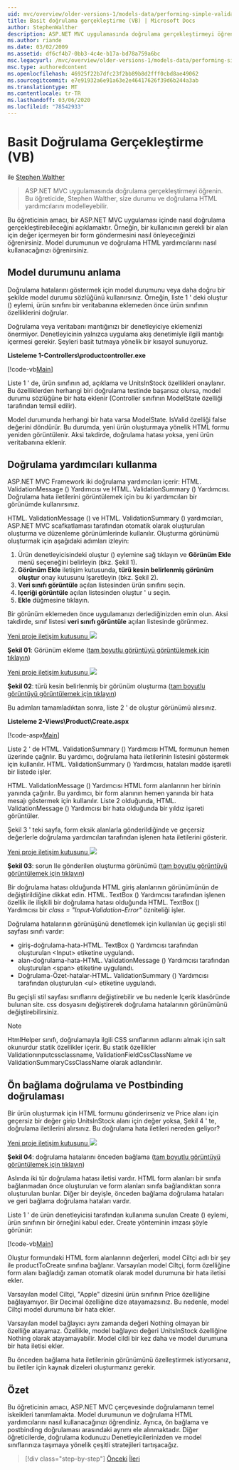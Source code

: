 ```yaml
---
uid: mvc/overview/older-versions-1/models-data/performing-simple-validation-vb
title: Basit doğrulama gerçekleştirme (VB) | Microsoft Docs
author: StephenWalther
description: ASP.NET MVC uygulamasında doğrulama gerçekleştirmeyi öğrenin. Bu öğreticide, Stephen Walther size durumu ve doğrulama HTML Yardımcısı 'nı modelleyebilir...
ms.author: riande
ms.date: 03/02/2009
ms.assetid: df6cf4b7-0bb3-4c4e-b17a-bd78a759a6bc
msc.legacyurl: /mvc/overview/older-versions-1/models-data/performing-simple-validation-vb
msc.type: authoredcontent
ms.openlocfilehash: 46925f22b7dfc23f2bb89b8d2fff0cbd8ae49062
ms.sourcegitcommit: e7e91932a6e91a63e2e46417626f39d6b244a3ab
ms.translationtype: MT
ms.contentlocale: tr-TR
ms.lasthandoff: 03/06/2020
ms.locfileid: "78542933"
---
```

# <a name="performing-simple-validation-vb"></a>Basit Doğrulama Gerçekleştirme (VB)

ile [Stephen Walther](https://github.com/StephenWalther)

> ASP.NET MVC uygulamasında doğrulama gerçekleştirmeyi öğrenin. Bu öğreticide, Stephen Walther, size durumu ve doğrulama HTML yardımcılarını modelleyebilir.

Bu öğreticinin amacı, bir ASP.NET MVC uygulaması içinde nasıl doğrulama gerçekleştirebileceğini açıklamaktır. Örneğin, bir kullanıcının gerekli bir alan için değer içermeyen bir form göndermesini nasıl önleyeceğinizi öğrenirsiniz. Model durumunun ve doğrulama HTML yardımcılarını nasıl kullanacağınızı öğrenirsiniz.

## <a name="understanding-model-state"></a>Model durumunu anlama

Doğrulama hatalarını göstermek için model durumunu veya daha doğru bir şekilde model durumu sözlüğünü kullanırsınız. Örneğin, liste 1 ' deki oluştur () eylemi, ürün sınıfını bir veritabanına eklemeden önce ürün sınıfının özelliklerini doğrular.

Doğrulama veya veritabanı mantığınızı bir denetleyiciye eklemenizi önermiyor. Denetleyicinin yalnızca uygulama akış denetimiyle ilgili mantığı içermesi gerekir. Şeyleri basit tutmaya yönelik bir kısayol sunuyoruz.

**Listeleme 1-Controllers\productcontroller.exe**

[!code-vb[Main](performing-simple-validation-vb/samples/sample1.vb)]

Liste 1 ' de, ürün sınıfının ad, açıklama ve UnitsInStock özellikleri onaylanır. Bu özelliklerden herhangi biri doğrulama testinde başarısız olursa, model durumu sözlüğüne bir hata eklenir (Controller sınıfının ModelState özelliği tarafından temsil edilir).

Model durumunda herhangi bir hata varsa ModelState. IsValid özelliği false değerini döndürür. Bu durumda, yeni ürün oluşturmaya yönelik HTML formu yeniden görüntülenir. Aksi takdirde, doğrulama hatası yoksa, yeni ürün veritabanına eklenir.

## <a name="using-the-validation-helpers"></a>Doğrulama yardımcıları kullanma

ASP.NET MVC Framework iki doğrulama yardımcıları içerir: HTML. ValidationMessage () Yardımcısı ve HTML. ValidationSummary () Yardımcısı. Doğrulama hata iletilerini görüntülemek için bu iki yardımcıları bir görünümde kullanırsınız.

HTML. ValidationMessage () ve HTML. ValidationSummary () yardımcıları, ASP.NET MVC scafkatlaması tarafından otomatik olarak oluşturulan oluşturma ve düzenleme görünümlerinde kullanılır. Oluşturma görünümü oluşturmak için aşağıdaki adımları izleyin:

1. Ürün denetleyicisindeki oluştur () eylemine sağ tıklayın ve **Görünüm Ekle** menü seçeneğini belirleyin (bkz. Şekil 1).
2. **Görünüm Ekle** iletişim kutusunda, **türü kesin belirlenmiş görünüm oluştur** onay kutusunu Işaretleyin (bkz. Şekil 2).
3. **Veri sınıfı görüntüle** açılan listesinden ürün sınıfını seçin.
4. **Içeriği görüntüle** açılan listesinden oluştur ' u seçin.
5. **Ekle** düğmesine tıklayın.

Bir görünüm eklemeden önce uygulamanızı derlediğinizden emin olun. Aksi takdirde, sınıf listesi **veri sınıfı görüntüle** açılan listesinde görünmez.

[Yeni proje iletişim kutusunu ![](performing-simple-validation-vb/_static/image1.jpg)](performing-simple-validation-vb/_static/image1.png)

**Şekil 01**: Görünüm ekleme ([tam boyutlu görüntüyü görüntülemek için tıklayın](performing-simple-validation-vb/_static/image2.png))

[Yeni proje iletişim kutusunu ![](performing-simple-validation-vb/_static/image2.jpg)](performing-simple-validation-vb/_static/image3.png)

**Şekil 02**: türü kesin belirlenmiş bir görünüm oluşturma ([tam boyutlu görüntüyü görüntülemek için tıklayın](performing-simple-validation-vb/_static/image4.png))

Bu adımları tamamladıktan sonra, liste 2 ' de oluştur görünümü alırsınız.

**Listeleme 2-Views\Product\Create.aspx**

[!code-aspx[Main](performing-simple-validation-vb/samples/sample2.aspx)]

Liste 2 ' de HTML. ValidationSummary () Yardımcısı HTML formunun hemen üzerinde çağrılır. Bu yardımcı, doğrulama hata iletilerinin listesini göstermek için kullanılır. HTML. ValidationSummary () Yardımcısı, hataları madde işaretli bir listede işler.

HTML. ValidationMessage () Yardımcısı HTML form alanlarının her birinin yanında çağırılır. Bu yardımcı, bir form alanının hemen yanında bir hata mesajı göstermek için kullanılır. Liste 2 olduğunda, HTML. ValidationMessage () Yardımcısı bir hata olduğunda bir yıldız işareti görüntüler.

Şekil 3 ' teki sayfa, form eksik alanlarla gönderildiğinde ve geçersiz değerlerle doğrulama yardımcıları tarafından işlenen hata iletilerini gösterir.

[Yeni proje iletişim kutusunu ![](performing-simple-validation-vb/_static/image3.jpg)](performing-simple-validation-vb/_static/image5.png)

**Şekil 03**: sorun Ile gönderilen oluşturma görünümü ([tam boyutlu görüntüyü görüntülemek için tıklayın](performing-simple-validation-vb/_static/image6.png))

Bir doğrulama hatası olduğunda HTML giriş alanlarının görünümünün de değiştirildiğine dikkat edin. HTML. TextBox () Yardımcısı tarafından işlenen özellik ile ilişkili bir doğrulama hatası olduğunda HTML. TextBox () Yardımcısı bir *class = "Input-Validation-Error"* özniteliği işler.

Doğrulama hatalarının görünüşünü denetlemek için kullanılan üç geçişli stil sayfası sınıfı vardır:

- giriş-doğrulama-hata-HTML. TextBox () Yardımcısı tarafından oluşturulan &lt;Input&gt; etiketine uygulandı.
- alan-doğrulama-hata-HTML. ValidationMessage () Yardımcısı tarafından oluşturulan &lt;span&gt; etiketine uygulandı.
- Doğrulama-Özet-hatalar-HTML. ValidationSummary () Yardımcısı tarafından oluşturulan &lt;ul&gt; etiketine uygulandı.

Bu geçişli stil sayfası sınıflarını değiştirebilir ve bu nedenle Içerik klasöründe bulunan site. css dosyasını değiştirerek doğrulama hatalarının görünümünü değiştirebilirsiniz.

> [!NOTE] 
> 
> HtmlHelper sınıfı, doğrulamayla ilgili CSS sınıflarının adlarını almak için salt okunurdur statik özellikler içerir. Bu statik özellikler Validationınputcssclassname, ValidationFieldCssClassName ve ValidationSummaryCssClassName olarak adlandırılır.

## <a name="prebinding-validation-and-postbinding-validation"></a>Ön bağlama doğrulama ve Postbinding doğrulaması

Bir ürün oluşturmak için HTML formunu gönderirseniz ve Price alanı için geçersiz bir değer girip UnitsInStock alanı için değer yoksa, Şekil 4 ' te, doğrulama iletilerini alırsınız. Bu doğrulama hata iletileri nereden geliyor?

[Yeni proje iletişim kutusunu ![](performing-simple-validation-vb/_static/image4.jpg)](performing-simple-validation-vb/_static/image7.png)

**Şekil 04**: doğrulama hatalarını önceden bağlama ([tam boyutlu görüntüyü görüntülemek için tıklayın](performing-simple-validation-vb/_static/image8.png))

Aslında iki tür doğrulama hatası iletisi vardır. HTML form alanları bir sınıfa bağlanmadan önce oluşturulan ve form alanları sınıfa bağlandıktan sonra oluşturulan bunlar. Diğer bir deyişle, önceden bağlama doğrulama hataları ve geri bağlama doğrulama hataları vardır.

Liste 1 ' de ürün denetleyicisi tarafından kullanıma sunulan Create () eylemi, ürün sınıfının bir örneğini kabul eder. Create yönteminin imzası şöyle görünür:

[!code-vb[Main](performing-simple-validation-vb/samples/sample3.vb)]

Oluştur formundaki HTML form alanlarının değerleri, model Ciltçi adlı bir şey ile productToCreate sınıfına bağlanır. Varsayılan model Ciltçi, form özelliğine form alanı bağladığı zaman otomatik olarak model durumuna bir hata iletisi ekler.

Varsayılan model Ciltçi, "Apple" dizesini ürün sınıfının Price özelliğine bağlayamıyor. Bir Decimal özelliğine dize atayamazsınız. Bu nedenle, model Ciltçi model durumuna bir hata ekler.

Varsayılan model bağlayıcı aynı zamanda değeri Nothing olmayan bir özelliğe atayamaz. Özellikle, model bağlayıcı değeri UnitsInStock özelliğine Nothing olarak atayamayabilir. Model cildi bir kez daha ve model durumuna bir hata iletisi ekler.

Bu önceden bağlama hata iletilerinin görünümünü özelleştirmek istiyorsanız, bu iletiler için kaynak dizeleri oluşturmanız gerekir.

## <a name="summary"></a>Özet

Bu öğreticinin amacı, ASP.NET MVC çerçevesinde doğrulamanın temel iskeikleri tanımlamakta. Model durumunun ve doğrulama HTML yardımcılarını nasıl kullanacağınızı öğrendiniz. Ayrıca, ön bağlama ve postbinding doğrulaması arasındaki ayrımı ele alınmaktadır. Diğer öğreticilerde, doğrulama kodunuzu Denetleyicilerinizden ve model sınıflarınıza taşımaya yönelik çeşitli stratejileri tartışacağız.

> [!div class="step-by-step"]
> [Önceki](displaying-a-table-of-database-data-vb.md)
> [İleri](validating-with-the-idataerrorinfo-interface-vb.md)

